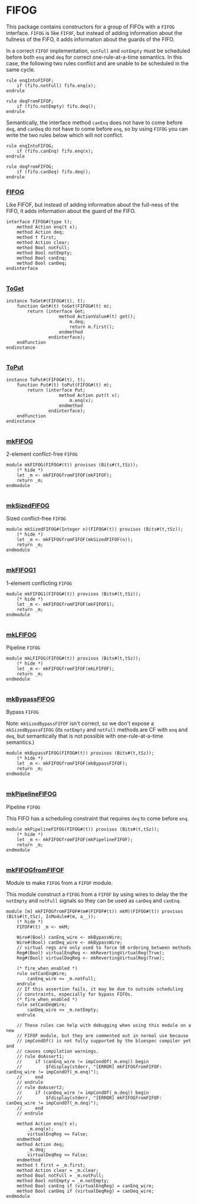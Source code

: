 # FIFOG


This package contains constructors for a group of FIFOs with a `FIFOG`
interface. `FIFOG` is like `FIFOF`, but instead of adding information
about the fullness of the FIFO, it adds information about the guards
of the FIFO.

In a correct `FIFOF` implementation, `notFull` and `notEmpty` must be
scheduled before both `enq` and `deq` for correct one-rule-at-a-time
semantics. In this case, the following two rules conflict and are unable to
be scheduled in the same cycle.

```
rule enqIntoFIFOF;
    if (fifo.notFull) fifo.enq(x);
endrule

rule deqFromFIFOF;
    if (fifo.notEmpty) fifo.deq();
endrule
```

Semantically, the interface method `canEnq` does not have to come before
`deq`, and `canDeq` do not have to come before `enq`, so by using `FIFOG`
you can write the two rules below which will not conflict.

```
rule enqIntoFIFOG;
    if (fifo.canEnq) fifo.enq(x);
endrule

rule deqFromFIFOG;
    if (fifo.canDeq) fifo.deq();
endrule
```



### [FIFOG](../../src/bsv/FIFOG.bsv#L77)

Like FIFOF, but instead of adding information about the full-ness of the
FIFO, it adds information about the guard of the FIFO.
```bluespec
interface FIFOG#(type t);
    method Action enq(t x);
    method Action deq;
    method t first;
    method Action clear;
    method Bool notFull;
    method Bool notEmpty;
    method Bool canEnq;
    method Bool canDeq;
endinterface


```

### [ToGet](../../src/bsv/FIFOG.bsv#L89)
```bluespec
instance ToGet#(FIFOG#(t), t);
    function Get#(t) toGet(FIFOG#(t) m);
        return (interface Get;
                    method ActionValue#(t) get();
                        m.deq;
                        return m.first();
                    endmethod
                endinterface);
    endfunction
endinstance


```

### [ToPut](../../src/bsv/FIFOG.bsv#L100)
```bluespec
instance ToPut#(FIFOG#(t), t);
    function Put#(t) toPut(FIFOG#(t) m);
        return (interface Put;
                    method Action put(t x);
                        m.enq(x);
                    endmethod
                endinterface);
    endfunction
endinstance


```

### [mkFIFOG](../../src/bsv/FIFOG.bsv#L113)

2-element conflict-free `FIFOG`
```bluespec
module mkFIFOG(FIFOG#(t)) provisos (Bits#(t,tSz));
    (* hide *)
    let _m <- mkFIFOGfromFIFOF(mkFIFOF);
    return _m;
endmodule


```

### [mkSizedFIFOG](../../src/bsv/FIFOG.bsv#L120)

Sized conflict-free `FIFOG`
```bluespec
module mkSizedFIFOG#(Integer n)(FIFOG#(t)) provisos (Bits#(t,tSz));
    (* hide *)
    let _m <- mkFIFOGfromFIFOF(mkSizedFIFOF(n));
    return _m;
endmodule


```

### [mkFIFOG1](../../src/bsv/FIFOG.bsv#L127)

1-element conflicting `FIFOG`
```bluespec
module mkFIFOG1(FIFOG#(t)) provisos (Bits#(t,tSz));
    (* hide *)
    let _m <- mkFIFOGfromFIFOF(mkFIFOF1);
    return _m;
endmodule


```

### [mkLFIFOG](../../src/bsv/FIFOG.bsv#L134)

Pipeline `FIFOG`
```bluespec
module mkLFIFOG(FIFOG#(t)) provisos (Bits#(t,tSz));
    (* hide *)
    let _m <- mkFIFOGfromFIFOF(mkLFIFOF);
    return _m;
endmodule


```

### [mkBypassFIFOG](../../src/bsv/FIFOG.bsv#L152)

Bypass `FIFOG`


Note: `mkSizedBypassFIFOF` isn't correct, so we don't expose a
`mkSizedBypassFIFOG` (its `notEmpty` and `notFull` methods are CF with
`enq` and `deq`, but semantically that is not possible with
one-rule-at-a-time semantics.)
```bluespec
module mkBypassFIFOG(FIFOG#(t)) provisos (Bits#(t,tSz));
    (* hide *)
    let _m <- mkFIFOGfromFIFOF(mkBypassFIFOF);
    return _m;
endmodule


```

### [mkPipelineFIFOG](../../src/bsv/FIFOG.bsv#L162)

Pipeline `FIFOG`


This FIFO has a scheduling constraint that requires `deq` to come before
`enq`.
```bluespec
module mkPipelineFIFOG(FIFOG#(t)) provisos (Bits#(t,tSz));
    (* hide *)
    let _m <- mkFIFOGfromFIFOF(mkPipelineFIFOF);
    return _m;
endmodule


```

### [mkFIFOGfromFIFOF](../../src/bsv/FIFOG.bsv#L172)

Module to make `FIFOG` from a `FIFOF` module.


This module construct a `FIFOG` from a `FIFOF` by using wires to delay the
the `notEmpty` and `notFull` signals so they can be used as `canDeq` and `canEnq`.
```bluespec
module [m] mkFIFOGfromFIFOF#(m#(FIFOF#(t)) mkM)(FIFOG#(t)) provisos (Bits#(t,tSz), IsModule#(m, a__));
    (* hide *)
    FIFOF#(t) _m <- mkM;

    Wire#(Bool) canEnq_wire <- mkBypassWire;
    Wire#(Bool) canDeq_wire <- mkBypassWire;
    // virtual regs are only used to force SB ordering between methods
    Reg#(Bool) virtualEnqReg <- mkRevertingVirtualReg(True);
    Reg#(Bool) virtualDeqReg <- mkRevertingVirtualReg(True);

    (* fire_when_enabled *)
    rule setCanEnqWire;
        canEnq_wire <= _m.notFull;
    endrule
    // If this assertion fails, it may be due to outside scheduling
    // constraints, especially for bypass FIFOs.
    (* fire_when_enabled *)
    rule setCanDeqWire;
        canDeq_wire <= _m.notEmpty;
    endrule

    // These rules can help with debugging when using this module on a new
    // FIFOF module, but they are commented out in normal use because
    // impCondOf() is not fully supported by the bluespec compiler yet and
    // causes compilation warnings.
    // rule doAssert1;
    //     if (canEnq_wire != impCondOf(_m.enq)) begin
    //         $fdisplay(stderr, "[ERROR] mkFIFOGfromFIFOF: canEnq_wire != impCondOf(_m.enq)");
    //     end
    // endrule
    // rule doAssert2;
    //     if (canDeq_wire != impCondOf(_m.deq)) begin
    //         $fdisplay(stderr, "[ERROR] mkFIFOGfromFIFOF: canDeq_wire != impCondOf(_m.deq)");
    //     end
    // endrule

    method Action enq(t x);
        _m.enq(x);
        virtualEnqReg <= False;
    endmethod
    method Action deq;
        _m.deq;
        virtualDeqReg <= False;
    endmethod
    method t first = _m.first;
    method Action clear = _m.clear;
    method Bool notFull = _m.notFull;
    method Bool notEmpty = _m.notEmpty;
    method Bool canEnq if (virtualEnqReg) = canEnq_wire;
    method Bool canDeq if (virtualDeqReg) = canDeq_wire;
endmodule


```

